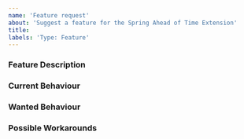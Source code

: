 ```yaml
---
name: 'Feature request'
about: 'Suggest a feature for the Spring Ahead of Time Extension'
title:
labels: 'Type: Feature'
---
```


<!-- Please use markdown (https://guides.github.com/features/mastering-markdown/) semantics throughout the feature description. -->

### Feature Description

<!-- 
    Please provide a description of the feature you envision.
    For example (pseudo-)code snippets showing what it might look like help us understand your suggestion better. 
-->

### Current Behaviour

<!-- Please share the current behaviour of the Spring Ahead of Time Extension around this topic, if applicable. -->

### Wanted Behaviour

<!-- Please describe the desired outcome through the Spring Ahead of Time Extension around the suggested feature. -->

### Possible Workarounds

<!-- If applicable, share any workarounds for the described feature. -->
